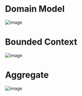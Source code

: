 # Domain Model
![image](https://github.com/moonjunyoung/nbbang/assets/110980148/84e5a650-ec3e-4ccb-a4ba-a01965c29ae4)


# Bounded Context
![image](https://github.com/moonjunyoung/nbbang/assets/110980148/28c5580d-318f-4d75-a741-76fe1186a19e)


# Aggregate
![image](https://github.com/moonjunyoung/nbbang/assets/110980148/ac6a0ea8-069d-4a33-b677-8166a0741d57)